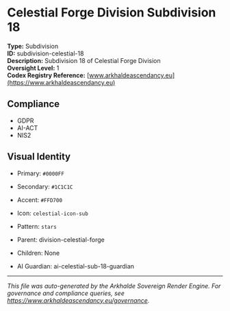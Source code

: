 # Celestial Forge Division Subdivision 18

**Type:** Subdivision  
**ID:** subdivision-celestial-18  
**Description:** Subdivision 18 of Celestial Forge Division  
**Oversight Level:** 1  
**Codex Registry Reference:** [www.arkhaldeascendancy.eu](https://www.arkhaldeascendancy.eu)

## Compliance

- GDPR
- AI-ACT
- NIS2

## Visual Identity

- Primary: `#0000FF`
- Secondary: `#1C1C1C`
- Accent: `#FFD700`
- Icon: `celestial-icon-sub`
- Pattern: `stars`


- Parent: division-celestial-forge
- Children: None
- AI Guardian: ai-celestial-sub-18-guardian

---

*This file was auto-generated by the Arkhalde Sovereign Render Engine. For governance and compliance queries, see https://www.arkhaldeascendancy.eu/governance.*